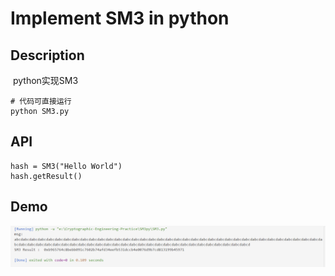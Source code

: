 # Implement SM3 in python

## Description

​	python实现SM3

```
# 代码可直接运行
python SM3.py
```

## API

```
hash = SM3("Hello World")
hash.getResult()
```

## Demo

![image-20220730171943323](https://raw.githubusercontent.com/lazypip/readme_pices/main/crypto_pic/image-20220730171943323.png)